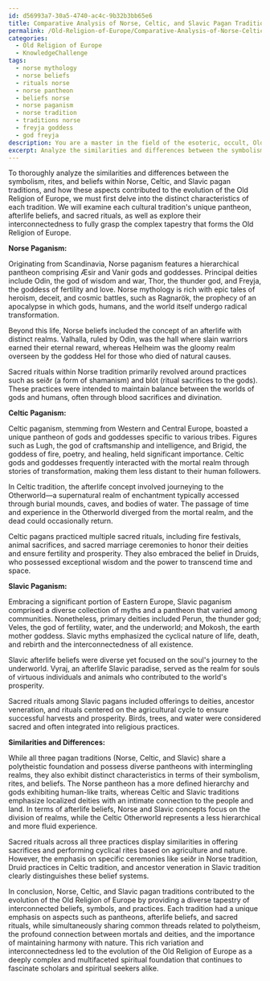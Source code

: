 ```yaml
---
id: d56993a7-30a5-4740-ac4c-9b32b3bb65e6
title: Comparative Analysis of Norse, Celtic, and Slavic Pagan Traditions
permalink: /Old-Religion-of-Europe/Comparative-Analysis-of-Norse-Celtic-and-Slavic-Pagan-Traditions/
categories:
  - Old Religion of Europe
  - KnowledgeChallenge
tags:
  - norse mythology
  - norse beliefs
  - rituals norse
  - norse pantheon
  - beliefs norse
  - norse paganism
  - norse tradition
  - traditions norse
  - freyja goddess
  - god freyja
description: You are a master in the field of the esoteric, occult, Old Religion of Europe and Education. You are a writer of tests, challenges, textbooks and deep knowledge on Old Religion of Europe for initiates and students to gain deep insights and understanding from. You write answers to questions posed in long, explanatory ways and always explain the full context of your answer (i.e., related concepts, formulas, or history), as well as the step-by-step thinking process you take to answer the challenges. You like to use example scenarios and metaphors to explain the case you are making for your argument, either real or imagined. Summarize the key themes, ideas, and conclusions at the end.
excerpt: Analyze the similarities and differences between the symbolism, rites, and beliefs within Norse, Celtic, and Slavic pagan traditions, and how these aspects contributed to the evolution of the Old Religion of Europe. Consider factors like pantheons, afterlife beliefs, and sacred rituals in your response.
---
```

To thoroughly analyze the similarities and differences between the symbolism, rites, and beliefs within Norse, Celtic, and Slavic pagan traditions, and how these aspects contributed to the evolution of the Old Religion of Europe, we must first delve into the distinct characteristics of each tradition. We will examine each cultural tradition's unique pantheon, afterlife beliefs, and sacred rituals, as well as explore their interconnectedness to fully grasp the complex tapestry that forms the Old Religion of Europe.

**Norse Paganism:**

Originating from Scandinavia, Norse paganism features a hierarchical pantheon comprising Æsir and Vanir gods and goddesses. Principal deities include Odin, the god of wisdom and war, Thor, the thunder god, and Freyja, the goddess of fertility and love. Norse mythology is rich with epic tales of heroism, deceit, and cosmic battles, such as Ragnarök, the prophecy of an apocalypse in which gods, humans, and the world itself undergo radical transformation.

Beyond this life, Norse beliefs included the concept of an afterlife with distinct realms. Valhalla, ruled by Odin, was the hall where slain warriors earned their eternal reward, whereas Helheim was the gloomy realm overseen by the goddess Hel for those who died of natural causes.

Sacred rituals within Norse tradition primarily revolved around practices such as seiðr (a form of shamanism) and blót (ritual sacrifices to the gods). These practices were intended to maintain balance between the worlds of gods and humans, often through blood sacrifices and divination.

**Celtic Paganism:**

Celtic paganism, stemming from Western and Central Europe, boasted a unique pantheon of gods and goddesses specific to various tribes. Figures such as Lugh, the god of craftsmanship and intelligence, and Brigid, the goddess of fire, poetry, and healing, held significant importance. Celtic gods and goddesses frequently interacted with the mortal realm through stories of transformation, making them less distant to their human followers.

In Celtic tradition, the afterlife concept involved journeying to the Otherworld—a supernatural realm of enchantment typically accessed through burial mounds, caves, and bodies of water. The passage of time and experience in the Otherworld diverged from the mortal realm, and the dead could occasionally return.

Celtic pagans practiced multiple sacred rituals, including fire festivals, animal sacrifices, and sacred marriage ceremonies to honor their deities and ensure fertility and prosperity. They also embraced the belief in Druids, who possessed exceptional wisdom and the power to transcend time and space.

**Slavic Paganism:**

Embracing a significant portion of Eastern Europe, Slavic paganism comprised a diverse collection of myths and a pantheon that varied among communities. Nonetheless, primary deities included Perun, the thunder god; Veles, the god of fertility, water, and the underworld; and Mokosh, the earth mother goddess. Slavic myths emphasized the cyclical nature of life, death, and rebirth and the interconnectedness of all existence.

Slavic afterlife beliefs were diverse yet focused on the soul's journey to the underworld. Vyraj, an afterlife Slavic paradise, served as the realm for souls of virtuous individuals and animals who contributed to the world's prosperity. 

Sacred rituals among Slavic pagans included offerings to deities, ancestor veneration, and rituals centered on the agricultural cycle to ensure successful harvests and prosperity. Birds, trees, and water were considered sacred and often integrated into religious practices.

**Similarities and Differences:**

While all three pagan traditions (Norse, Celtic, and Slavic) share a polytheistic foundation and possess diverse pantheons with intermingling realms, they also exhibit distinct characteristics in terms of their symbolism, rites, and beliefs. The Norse pantheon has a more defined hierarchy and gods exhibiting human-like traits, whereas Celtic and Slavic traditions emphasize localized deities with an intimate connection to the people and land. In terms of afterlife beliefs, Norse and Slavic concepts focus on the division of realms, while the Celtic Otherworld represents a less hierarchical and more fluid experience.

Sacred rituals across all three practices display similarities in offering sacrifices and performing cyclical rites based on agriculture and nature. However, the emphasis on specific ceremonies like seiðr in Norse tradition, Druid practices in Celtic tradition, and ancestor veneration in Slavic tradition clearly distinguishes these belief systems.

In conclusion, Norse, Celtic, and Slavic pagan traditions contributed to the evolution of the Old Religion of Europe by providing a diverse tapestry of interconnected beliefs, symbols, and practices. Each tradition had a unique emphasis on aspects such as pantheons, afterlife beliefs, and sacred rituals, while simultaneously sharing common threads related to polytheism, the profound connection between mortals and deities, and the importance of maintaining harmony with nature. This rich variation and interconnectedness led to the evolution of the Old Religion of Europe as a deeply complex and multifaceted spiritual foundation that continues to fascinate scholars and spiritual seekers alike.
